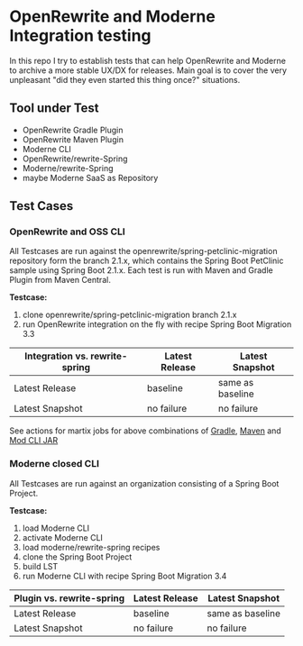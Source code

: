 # OpenRewrite and Moderne Integration testing

In this repo I try to establish tests that can help OpenRewrite and Moderne to archive a more stable UX/DX for releases.
Main goal is to cover the very unpleasant "did they even started this thing once?" situations. 

## Tool under Test

- OpenRewrite Gradle Plugin
- OpenRewrite Maven Plugin
- Moderne CLI
- OpenRewrite/rewrite-Spring
- Moderne/rewrite-Spring
- maybe Moderne SaaS as Repository

## Test Cases

### OpenRewrite and OSS CLI

All Testcases are run against the openrewrite/spring-petclinic-migration repository form the branch 2.1.x, which contains the Spring Boot PetClinic sample using Spring Boot 2.1.x.
Each test is run with Maven and Gradle Plugin from Maven Central.

**Testcase:**
1. clone openrewrite/spring-petclinic-migration branch 2.1.x
2. run OpenRewrite integration on the fly with recipe Spring Boot Migration 3.3

| Integration vs. rewrite-spring | Latest Release | Latest Snapshot  |
|--------------------------------|----------------|------------------|
| Latest Release                 | baseline       | same as baseline |
| Latest Snapshot                | no failure     | no failure       |

See actions for martix jobs for above combinations of [Gradle](.github/workflows/integration-test-gradle.yml), [Maven](.github/workflows/integration-test-maven.yml) and [Mod CLI JAR](.github/workflows/integration-test-maven.yml) 

### Moderne closed CLI

All Testcases are run against an organization consisting of a Spring Boot Project.

**Testcase:**
1. load Moderne CLI
2. activate Moderne CLI
3. load moderne/rewrite-spring recipes
4. clone the Spring Boot Project
5. build LST
6. run Moderne CLI with recipe Spring Boot Migration 3.4

| Plugin vs. rewrite-spring | Latest Release | Latest Snapshot  |
|---------------------------|----------------|------------------|
| Latest Release            | baseline       | same as baseline |
| Latest Snapshot           | no failure     | no failure       |
